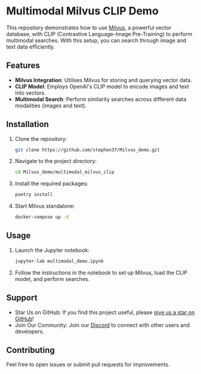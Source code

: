 # Multimodal Milvus CLIP Demo

This repository demonstrates how to use [Milvus](https://github.com/milvus-io/milvus), a powerful vector database, with CLIP (Contrastive Language–Image Pre-Training) to perform multimodal searches. With this setup, you can search through image and text data efficiently.

## Features
- **Milvus Integration**: Utilises Milvus for storing and querying vector data.
- **CLIP Model**: Employs OpenAI's CLIP model to encode images and text into vectors.
- **Multimodal Search**: Perform similarity searches across different data modalities (images and text).

## Installation

1. Clone the repository:
    ```sh
    git clone https://github.com/stephen37/Milvus_demo.git
    ```
2. Navigate to the project directory:
    ```sh
    cd Milvus_demo/multimodal_milvus_clip
    ```
3. Install the required packages:
    ```sh
    poetry install 
    ```
4. Start Milvus standalone: 
    ```sh
    docker-compose up -d
    ```

## Usage

1. Launch the Jupyter notebook:
    ```sh
    jupyter-lab multimodal_demo.ipynb
    ```
2. Follow the instructions in the notebook to set up Milvus, load the CLIP model, and perform searches.

## Support
* Star Us on GitHub: If you find this project useful, please [give us a star on GitHub](https://github.com/milvus-io/milvus)!
* Join Our Community: Join our [Discord](https://discord.gg/FG6hMJStWu) to connect with other users and developers.

## Contributing

Feel free to open issues or submit pull requests for improvements.